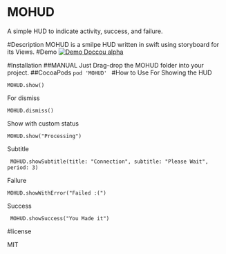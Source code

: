 # MOHUD
A simple HUD to indicate activity, success, and failure.


#Description
MOHUD is a smilpe HUD written in swift using storyboard for its Views.
#Demo
[![Demo Doccou alpha](https://j.gifs.com/y580lQ.gif)](https://youtu.be/02KHdUj7AMA)


#Installation
##MANUAL
Just Drag-drop the MOHUD folder into your project.
##CocoaPods
`pod 'MOHUD' `
#How to Use
For Showing the HUD 

`
MOHUD.show()
`

For dismiss 

`MOHUD.dismiss()`

Show with custom status 

`MOHUD.show("Processing")`

Subtitle

` MOHUD.showSubtitle(title: "Connection", subtitle: "Please Wait", period: 3)`

Failure

`MOHUD.showWithError("Failed :(")`

Success

` MOHUD.showSuccess("You Made it")`


#license

MIT
